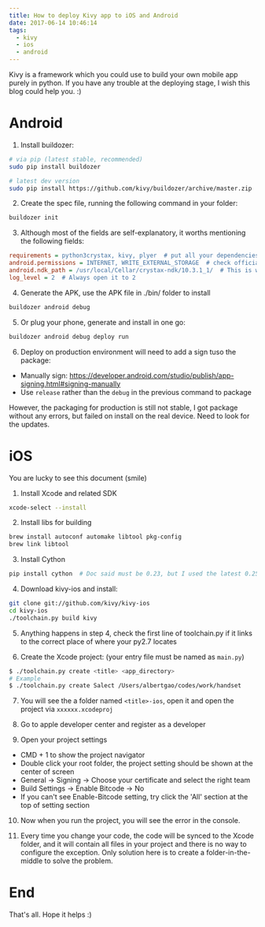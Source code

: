 ```yaml
---
title: How to deploy Kivy app to iOS and Android
date: 2017-06-14 10:46:14
tags:
  - kivy
  - ios
  - android
---
```


Kivy is a framework which you could use to build your own mobile app purely in python. If you have any trouble at the deploying stage, I wish this blog could help you. :)

<!--more-->

# Android

1. Install buildozer:

```bash
# via pip (latest stable, recommended)
sudo pip install buildozer

# latest dev version
sudo pip install https://github.com/kivy/buildozer/archive/master.zip
```

2. Create the spec file, running the following command in your folder:

```bash
buildozer init
```

3. Although most of the fields are self-explanatory, it worths mentioning the following fields:

```ini
requirements = python3crystax, kivy, plyer  # put all your dependencies here
android.permissions = INTERNET, WRITE_EXTERNAL_STORAGE  # check official google doc to get these name right
android.ndk_path = /usr/local/Cellar/crystax-ndk/10.3.1_1/  # This is where you indicates the location of your NDK
log_level = 2  # Always open it to 2
```

4. Generate the APK, use the APK file in ./bin/ folder to install

```bash
buildozer android debug
```

5. Or plug your phone, generate and install in one go:

```bash
buildozer android debug deploy run
```

6. Deploy on production environment will need to add a sign tuso the package:
- Manually sign: https://developer.android.com/studio/publish/app-signing.html#signing-manually
- Use `release` rather than the `debug` in the previous command to package

However, the packaging for production is still not stable, I got package without any errors, but failed on install on the real device. Need to look for the updates.

# iOS

You are lucky to see this document (smile)

1. Install Xcode and related SDK

```bash
xcode-select --install
```

2. Install libs for building

```bash
brew install autoconf automake libtool pkg-config
brew link libtool
```

3. Install Cython

```bash
pip install cython  # Doc said must be 0.23, but I used the latest 0.25 without problem
```

4. Download kivy-ios and install:

```bash
git clone git://github.com/kivy/kivy-ios
cd kivy-ios
./toolchain.py build kivy
```

5. Anything happens in step 4, check the first line of toolchain.py if it links to the correct place of where your py2.7 locates

6. Create the Xcode project: (your entry file must be named as `main.py`)

```bash
$ ./toolchain.py create <title> <app_directory>
# Example
$ ./toolchain.py create Salect /Users/albertgao/codes/work/handset
```

7. You will see the a folder named `<title>-ios`, open it and open the project via `xxxxxx.xcodeproj`

8. Go to apple developer center and register as a developer

9. Open your project settings
- CMD + 1 to show the project navigator
- Double click your root folder, the project setting should be shown at the center of screen
- General → Signing → Choose your certificate and select the right team
- Build Settings → Enable Bitcode → No
- If you can't see Enable-Bitcode setting, try click the 'All' section at the top of setting section 

10. Now when you run the project, you will see the error in the console.

11. Every time you change your code, the code will be synced to the Xcode folder, and it will contain all files in your project and there is no way to configure the exception. Only solution here is to create a folder-in-the-middle to solve the problem.

# End

That's all. Hope it helps :)